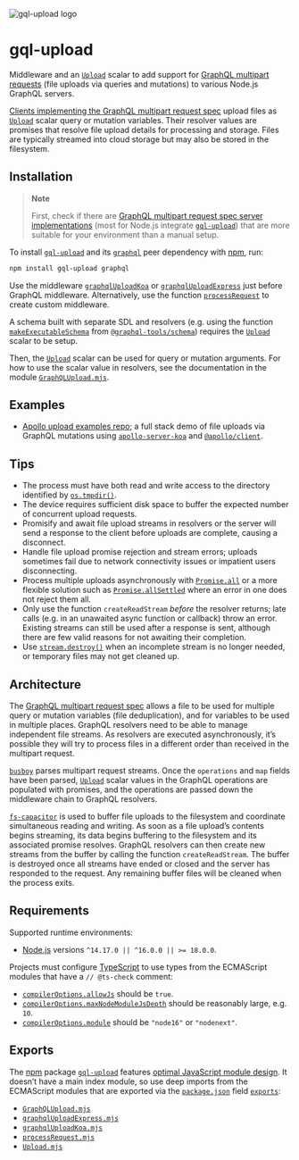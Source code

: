 ![gql-upload logo](https://cdn.jsdelivr.net/gh/jaydenseric/gql-upload@8.0.0/gql-upload-logo.svg)

# gql-upload

Middleware and an [`Upload`](./GraphQLUpload.mjs) scalar to add support for [GraphQL multipart requests](https://github.com/jaydenseric/graphql-multipart-request-spec) (file uploads via queries and mutations) to various Node.js GraphQL servers.

[Clients implementing the GraphQL multipart request spec](https://github.com/jaydenseric/graphql-multipart-request-spec#client) upload files as [`Upload`](./GraphQLUpload.mjs) scalar query or mutation variables. Their resolver values are promises that resolve file upload details for processing and storage. Files are typically streamed into cloud storage but may also be stored in the filesystem.

## Installation

> **Note**
>
> First, check if there are [GraphQL multipart request spec server implementations](https://github.com/jaydenseric/graphql-multipart-request-spec#server) (most for Node.js integrate [`gql-upload`](https://npm.im/gql-upload)) that are more suitable for your environment than a manual setup.

To install [`gql-upload`](https://npm.im/gql-upload) and its [`graphql`](https://npm.im/graphql) peer dependency with [npm](https://npmjs.com/get-npm), run:

```sh
npm install gql-upload graphql
```

Use the middleware [`graphqlUploadKoa`](./graphqlUploadKoa.mjs) or [`graphqlUploadExpress`](./graphqlUploadExpress.mjs) just before GraphQL middleware. Alternatively, use the function [`processRequest`](./processRequest.mjs) to create custom middleware.

A schema built with separate SDL and resolvers (e.g. using the function [`makeExecutableSchema`](https://www.graphql-tools.com/docs/api/modules/schema_src#makeexecutableschema) from [`@graphql-tools/schema`](https://npm.im/@graphql-tools/schema)) requires the [`Upload`](./GraphQLUpload.mjs) scalar to be setup.

Then, the [`Upload`](./GraphQLUpload.mjs) scalar can be used for query or mutation arguments. For how to use the scalar value in resolvers, see the documentation in the module [`GraphQLUpload.mjs`](./GraphQLUpload.mjs).

## Examples

- [Apollo upload examples repo](https://github.com/jaydenseric/apollo-upload-examples); a full stack demo of file uploads via GraphQL mutations using [`apollo-server-koa`](https://npm.im/apollo-server-koa) and [`@apollo/client`](https://npm.im/@apollo/client).

## Tips

- The process must have both read and write access to the directory identified by [`os.tmpdir()`](https://nodejs.org/api/os.html#ostmpdir).
- The device requires sufficient disk space to buffer the expected number of concurrent upload requests.
- Promisify and await file upload streams in resolvers or the server will send a response to the client before uploads are complete, causing a disconnect.
- Handle file upload promise rejection and stream errors; uploads sometimes fail due to network connectivity issues or impatient users disconnecting.
- Process multiple uploads asynchronously with [`Promise.all`](https://developer.mozilla.org/en-US/docs/Web/JavaScript/Reference/Global_Objects/Promise/all) or a more flexible solution such as [`Promise.allSettled`](https://developer.mozilla.org/en-US/docs/Web/JavaScript/Reference/Global_Objects/Promise/allSettled) where an error in one does not reject them all.
- Only use the function `createReadStream` _before_ the resolver returns; late calls (e.g. in an unawaited async function or callback) throw an error. Existing streams can still be used after a response is sent, although there are few valid reasons for not awaiting their completion.
- Use [`stream.destroy()`](https://nodejs.org/api/stream.html#readabledestroyerror) when an incomplete stream is no longer needed, or temporary files may not get cleaned up.

## Architecture

The [GraphQL multipart request spec](https://github.com/jaydenseric/graphql-multipart-request-spec) allows a file to be used for multiple query or mutation variables (file deduplication), and for variables to be used in multiple places. GraphQL resolvers need to be able to manage independent file streams. As resolvers are executed asynchronously, it’s possible they will try to process files in a different order than received in the multipart request.

[`busboy`](https://npm.im/busboy) parses multipart request streams. Once the `operations` and `map` fields have been parsed, [`Upload`](./GraphQLUpload.mjs) scalar values in the GraphQL operations are populated with promises, and the operations are passed down the middleware chain to GraphQL resolvers.

[`fs-capacitor`](https://npm.im/fs-capacitor) is used to buffer file uploads to the filesystem and coordinate simultaneous reading and writing. As soon as a file upload’s contents begins streaming, its data begins buffering to the filesystem and its associated promise resolves. GraphQL resolvers can then create new streams from the buffer by calling the function `createReadStream`. The buffer is destroyed once all streams have ended or closed and the server has responded to the request. Any remaining buffer files will be cleaned when the process exits.

## Requirements

Supported runtime environments:

- [Node.js](https://nodejs.org) versions `^14.17.0 || ^16.0.0 || >= 18.0.0`.

Projects must configure [TypeScript](https://typescriptlang.org) to use types from the ECMAScript modules that have a `// @ts-check` comment:

- [`compilerOptions.allowJs`](https://typescriptlang.org/tsconfig#allowJs) should be `true`.
- [`compilerOptions.maxNodeModuleJsDepth`](https://typescriptlang.org/tsconfig#maxNodeModuleJsDepth) should be reasonably large, e.g. `10`.
- [`compilerOptions.module`](https://typescriptlang.org/tsconfig#module) should be `"node16"` or `"nodenext"`.

## Exports

The [npm](https://npmjs.com) package [`gql-upload`](https://npm.im/gql-upload) features [optimal JavaScript module design](https://jaydenseric.com/blog/optimal-javascript-module-design). It doesn’t have a main index module, so use deep imports from the ECMAScript modules that are exported via the [`package.json`](./package.json) field [`exports`](https://nodejs.org/api/packages.html#exports):

- [`GraphQLUpload.mjs`](./GraphQLUpload.mjs)
- [`graphqlUploadExpress.mjs`](./graphqlUploadExpress.mjs)
- [`graphqlUploadKoa.mjs`](./graphqlUploadKoa.mjs)
- [`processRequest.mjs`](./processRequest.mjs)
- [`Upload.mjs`](./Upload.mjs)
